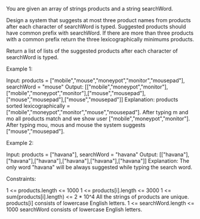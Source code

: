 You are given an array of strings products and a string searchWord.

Design a system that suggests at most three product names from products after
each character of searchWord is typed. Suggested products should have common
prefix with searchWord. If there are more than three products with a common
prefix return the three lexicographically minimums products.

Return a list of lists of the suggested products after each character of
searchWord is typed.


Example 1:


Input: products = ["mobile","mouse","moneypot","monitor","mousepad"],
searchWord = "mouse"
Output:
[["mobile","moneypot","monitor"],["mobile","moneypot","monitor"],["mouse","mousepad"],["mouse","mousepad"],["mouse","mousepad"]]
Explanation: products sorted lexicographically =
["mobile","moneypot","monitor","mouse","mousepad"].
After typing m and mo all products match and we show user
["mobile","moneypot","monitor"].
After typing mou, mous and mouse the system suggests ["mouse","mousepad"].


Example 2:


Input: products = ["havana"], searchWord = "havana"
Output: [["havana"],["havana"],["havana"],["havana"],["havana"],["havana"]]
Explanation: The only word "havana" will be always suggested while typing the
search word.



Constraints:


1 <= products.length <= 1000
1 <= products[i].length <= 3000
1 <= sum(products[i].length) <= 2 * 10^4
All the strings of products are unique.
products[i] consists of lowercase English letters.
1 <= searchWord.length <= 1000
searchWord consists of lowercase English letters.




